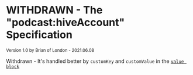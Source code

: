 

# WITHDRAWN - The "podcast:hiveAccount" Specification

<small>Version 1.0 by Brian of London - 2021.06.08</small>

Withdrawn - It's handled better by `customKey` and `customValue` in the [`value block`](value/value.md)